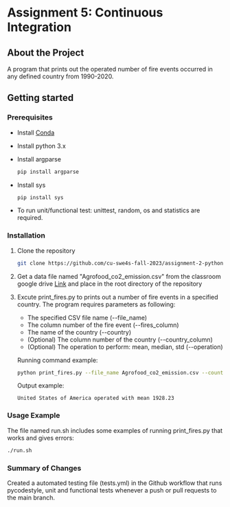# Assignment 5: Continuous Integration

## About the Project

A program that prints out the operated number of fire events occurred in any defined country from 1990-2020.

## Getting started

### Prerequisites

* Install [Conda](https://conda.io/projects/conda/en/latest/user-guide/install/index.html)

* Install python 3.x

* Install argparse
  ```sh
  pip install argparse
  ```

* Install sys
  ```sh
  pip install sys
  ```

* To run unit/functional test: unittest, random, os and statistics are required.

### Installation

1. Clone the repository
   ```sh
   git clone https://github.com/cu-swe4s-fall-2023/assignment-2-python-refresher-FahsaiNak.git
   ```

2. Get a data file named "Agrofood_co2_emission.csv" from the classroom google drive [Link](https://drive.google.com/drive/u/3/folders/15dnNnOEjDZDvwzM-_tGGtWjTbNL669i7) and place in the root directory of the repository

3. Excute print_fires.py to prints out a number of fire events in a specified country. The program requires parameters as following:
   - The specified CSV file name (--file_name)
   - The column number of the fire event (--fires_column)
   - The name of the country (--country)
   - (Optional) The column number of the country (--country_column)
   - (Optional) The operation to perform: mean, median, std (--operation)
   
   Running command example:
   ```sh
   python print_fires.py --file_name Agrofood_co2_emission.csv --country "United States of America" --fires_column 4 --operation mean
   ```
   Output example:
   ```console
   United States of America operated with mean 1928.23
   ```

### Usage Example

The file named run.sh includes some examples of running print_fires.py that works and gives errors:

   ```sh
   ./run.sh
   ```

### Summary of Changes

Created a automated testing file (tests.yml) in the Github workflow that runs pycodestyle, unit and functional tests whenever a push or pull requests to the main branch.
